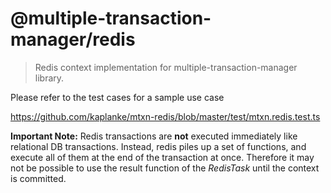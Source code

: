 # @multiple-transaction-manager/redis

> Redis context implementation for multiple-transaction-manager library. 

Please refer to the test cases for a sample use case

https://github.com/kaplanke/mtxn-redis/blob/master/test/mtxn.redis.test.ts

__Important Note:__ Redis transactions are __not__ executed immediately like relational DB transactions. Instead, redis piles up a set of functions, and execute all of them at the end of the transaction at once. Therefore it may not be possible to use the result function of the _RedisTask_ until the context is committed.
